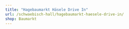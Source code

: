 ```yaml
---
title: "Hagebaumarkt Häsele Drive In"
url: /schwaebisch-hall/hagebaumarkt-haesele-drive-in/
shop: Baumarkt
---
```

